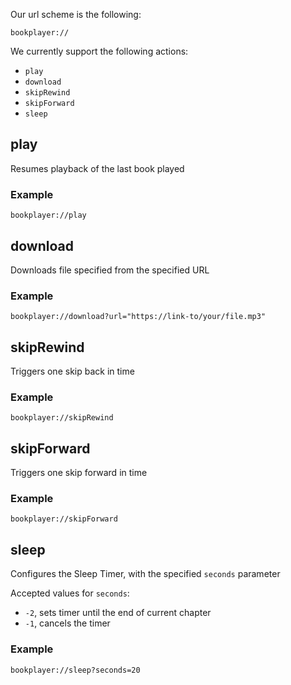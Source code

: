 Our url scheme is the following:

`bookplayer://`

We currently support the following actions:

* `play`
* `download`
* `skipRewind`
* `skipForward`
* `sleep`

## play

Resumes playback of the last book played

### Example

`bookplayer://play`

## download

Downloads file specified from the specified URL

### Example

`bookplayer://download?url="https://link-to/your/file.mp3"`

## skipRewind

Triggers one skip back in time

### Example

`bookplayer://skipRewind`

## skipForward

Triggers one skip forward in time

### Example

`bookplayer://skipForward `

## sleep

Configures the Sleep Timer, with the specified `seconds` parameter

Accepted values for `seconds`:
* `-2`, sets timer until the end of current chapter
* `-1`, cancels the timer

### Example

`bookplayer://sleep?seconds=20`